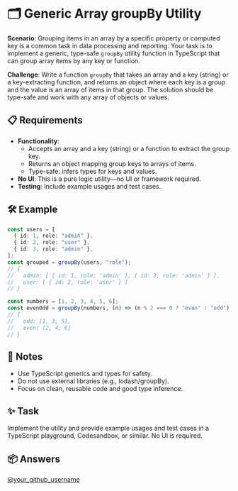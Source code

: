 # 🗂️ Generic Array groupBy Utility

**Scenario**: Grouping items in an array by a specific property or computed key is a common task in data processing and reporting. Your task is to implement a generic, type-safe `groupBy` utility function in TypeScript that can group array items by any key or function.

**Challenge**: Write a function `groupBy` that takes an array and a key (string) or a key-extracting function, and returns an object where each key is a group and the value is an array of items in that group. The solution should be type-safe and work with any array of objects or values.

## 📋 Requirements

- **Functionality**:
  - Accepts an array and a key (string) or a function to extract the group key.
  - Returns an object mapping group keys to arrays of items.
  - Type-safe: infers types for keys and values.
- **No UI**: This is a pure logic utility—no UI or framework required.
- **Testing**: Include example usages and test cases.

## 🛠 Example

```typescript
const users = [
  { id: 1, role: "admin" },
  { id: 2, role: "user" },
  { id: 3, role: "admin" },
];
const grouped = groupBy(users, "role");
// {
//   admin: [ { id: 1, role: 'admin' }, { id: 3, role: 'admin' } ],
//   user: [ { id: 2, role: 'user' } ]
// }

const numbers = [1, 2, 3, 4, 5, 6];
const evenOdd = groupBy(numbers, (n) => (n % 2 === 0 ? "even" : "odd"));
// {
//   odd: [1, 3, 5],
//   even: [2, 4, 6]
// }
```

## 📝 Notes

- Use TypeScript generics and types for safety.
- Do not use external libraries (e.g., lodash/groupBy).
- Focus on clean, reusable code and good type inference.

## ✨ Task

Implement the utility and provide example usages and test cases in a TypeScript playground, Codesandbox, or similar. No UI is required.

## 📦 Answers

[@your_github_username](your-solution-link)
